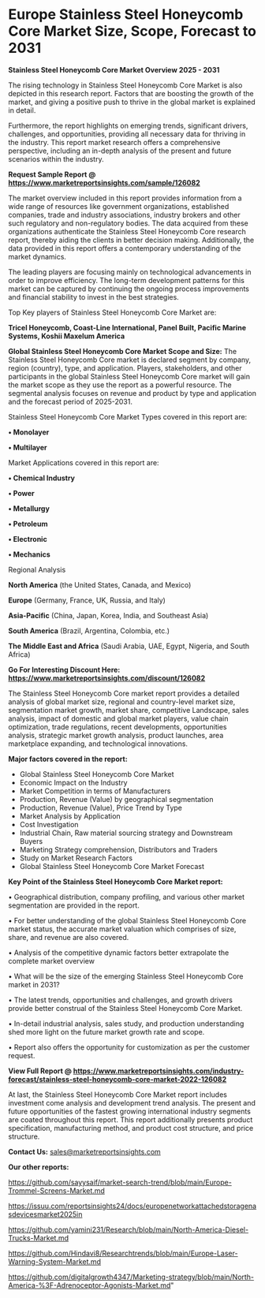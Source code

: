 # Europe Stainless Steel Honeycomb Core Market Size, Scope, Forecast to 2031

<Strong> Stainless Steel Honeycomb Core Market Overview 2025 - 2031</strong>

The rising technology in Stainless Steel Honeycomb Core Market is also depicted in this research report. Factors that are boosting the growth of the market, and giving a positive push to thrive in the global market is explained in detail.

Furthermore, the report highlights on emerging trends, significant drivers, challenges, and opportunities, providing all necessary data for thriving in the industry. This report market research offers a comprehensive perspective, including an in-depth analysis of the present and future scenarios within the industry.

<strong>Request Sample Report @ <a href=https://www.marketreportsinsights.com/sample/126082>https://www.marketreportsinsights.com/sample/126082</a></strong>

The market overview included in this report provides information from a wide range of resources like government organizations, established companies, trade and industry associations, industry brokers and other such regulatory and non-regulatory bodies. The data acquired from these organizations authenticate the Stainless Steel Honeycomb Core research report, thereby aiding the clients in better decision making. Additionally, the data provided in this report offers a contemporary understanding of the market dynamics.

The leading players are focusing mainly on technological advancements in order to improve efficiency. The long-term development patterns for this market can be captured by continuing the ongoing process improvements and financial stability to invest in the best strategies.

Top Key players of Stainless Steel Honeycomb Core Market are:

<strong>Tricel Honeycomb, Coast-Line International, Panel Built, Pacific Marine Systems, Koshii Maxelum America</strong>

<strong><b>Global Stainless Steel Honeycomb Core Market Scope and Size:</b></strong>
The Stainless Steel Honeycomb Core market is declared segment by company, region (country), type, and application. Players, stakeholders, and other participants in the global Stainless Steel Honeycomb Core market will gain the market scope as they use the report as a powerful resource. The segmental analysis focuses on revenue and product by type and application and the forecast period of 2025-2031.

Stainless Steel Honeycomb Core Market Types covered in this report are:

<strong>• Monolayer

• Multilayer</strong>

Market Applications covered in this report are:

<strong>• Chemical Industry

• Power

• Metallurgy

• Petroleum

• Electronic

• Mechanics</strong> 

Regional Analysis

<strong>North America</strong> (the United States, Canada, and Mexico)

<strong>Europe</strong> (Germany, France, UK, Russia, and Italy)

<strong>Asia-Pacific</strong> (China, Japan, Korea, India, and Southeast Asia)

<strong>South America</strong> (Brazil, Argentina, Colombia, etc.)

<strong>The Middle East and Africa</strong> (Saudi Arabia, UAE, Egypt, Nigeria, and South Africa)

<strong>Go For Interesting Discount Here: <a href=https://www.marketreportsinsights.com/discount/126082>https://www.marketreportsinsights.com/discount/126082</a></strong>

The Stainless Steel Honeycomb Core market report provides a detailed analysis of global market size, regional and country-level market size, segmentation market growth, market share, competitive Landscape, sales analysis, impact of domestic and global market players, value chain optimization, trade regulations, recent developments, opportunities analysis, strategic market growth analysis, product launches, area marketplace expanding, and technological innovations.

<strong><b>Major factors covered in the report:</b></strong>
<ul>
  <li>Global Stainless Steel Honeycomb Core Market </li>
  <li>Economic Impact on the Industry</li>
  <li>Market Competition in terms of Manufacturers</li>
  <li>Production, Revenue (Value) by geographical segmentation</li>
  <li>Production, Revenue (Value), Price Trend by Type</li>
  <li>Market Analysis by Application</li>
  <li>Cost Investigation</li>
  <li>Industrial Chain, Raw material sourcing strategy and Downstream Buyers</li>
  <li>Marketing Strategy comprehension, Distributors and Traders</li>
  <li>Study on Market Research Factors</li>
  <li>Global Stainless Steel Honeycomb Core Market Forecast</li>
</ul>

<strong><b>Key Point of the Stainless Steel Honeycomb Core Market report:</b></strong>

• Geographical distribution, company profiling, and various other market segmentation are provided in the report.

• For better understanding of the global Stainless Steel Honeycomb Core market status, the accurate market valuation which comprises of size, share, and revenue are also covered.

• Analysis of the competitive dynamic factors better extrapolate the complete market overview

• What will be the size of the emerging Stainless Steel Honeycomb Core market in 2031?

• The latest trends, opportunities and challenges, and growth drivers provide better construal of the Stainless Steel Honeycomb Core Market.

• In-detail industrial analysis, sales study, and production understanding shed more light on the future market growth rate and scope.

• Report also offers the opportunity for customization as per the customer request.

<strong><b>View Full Report @ <a href=https://www.marketreportsinsights.com/industry-forecast/stainless-steel-honeycomb-core-market-2022-126082>https://www.marketreportsinsights.com/industry-forecast/stainless-steel-honeycomb-core-market-2022-126082</a></b></strong>


At last, the Stainless Steel Honeycomb Core Market report includes investment come analysis and development trend analysis. The present and future opportunities of the fastest growing international industry segments are coated throughout this report. This report additionally presents product specification, manufacturing method, and product cost structure, and price structure.

<strong>Contact Us:</strong>
sales@marketreportsinsights.com

<strong>Our other reports:</strong>

<a href=https://github.com/sayysaif/market-search-trend/blob/main/Europe-Trommel-Screens-Market.md>https://github.com/sayysaif/market-search-trend/blob/main/Europe-Trommel-Screens-Market.md</a>

<a href=https://issuu.com/reportsinsights24/docs/europenetworkattachedstoragenasdevicesmarket2025in>https://issuu.com/reportsinsights24/docs/europenetworkattachedstoragenasdevicesmarket2025in</a>

<a href=https://github.com/yamini231/Research/blob/main/North-America-Diesel-Trucks-Market.md>https://github.com/yamini231/Research/blob/main/North-America-Diesel-Trucks-Market.md</a>

<a href=https://github.com/Hindavi8/Researchtrends/blob/main/Europe-Laser-Warning-System-Market.md>https://github.com/Hindavi8/Researchtrends/blob/main/Europe-Laser-Warning-System-Market.md</a>

<a href=https://github.com/digitalgrowth4347/Marketing-strategy/blob/main/North-America-%3F-Adrenoceptor-Agonists-Market.md>https://github.com/digitalgrowth4347/Marketing-strategy/blob/main/North-America-%3F-Adrenoceptor-Agonists-Market.md</a>"
